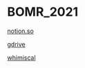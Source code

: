 # BOMR_2021

[notion.so](https://www.notion.so/Projet-BOMR-2021-0fd6024433b540c783596cfbdfffaf9d)

[gdrive](https://drive.google.com/drive/u/1/folders/0ACw6LpB6aE8YUk9PVA)

[whimiscal](https://whimsical.com/bomr-2021-6ChiZ5QzDP19UoEmQcS85T)
